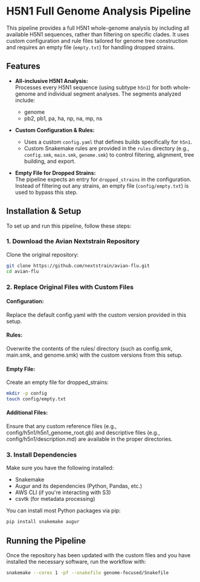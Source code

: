 # H5N1 Full Genome Analysis Pipeline

This pipeline provides a full H5N1 whole-genome analysis by including all available H5N1 sequences, rather than filtering on specific clades. It uses custom configuration and rule files tailored for genome tree construction and requires an empty file (`empty.txt`) for handling dropped strains.

## Features

- **All-inclusive H5N1 Analysis:**  
  Processes every H5N1 sequence (using subtype `h5n1`) for both whole-genome and individual segment analyses. The segments analyzed include:
  - genome
  - pb2, pb1, pa, ha, np, na, mp, ns

- **Custom Configuration & Rules:**  
  - Uses a custom `config.yaml` that defines builds specifically for `h5n1`.
  - Custom Snakemake rules are provided in the `rules` directory (e.g., `config.smk`, `main.smk`, `genome.smk`) to control filtering, alignment, tree building, and export.

- **Empty File for Dropped Strains:**  
  The pipeline expects an entry for `dropped_strains` in the configuration. Instead of filtering out any strains, an empty file (`config/empty.txt`) is used to bypass this step.

## Installation & Setup

To set up and run this pipeline, follow these steps:

### 1. Download the Avian Nextstrain Repository

Clone the original repository:

```bash
git clone https://github.com/nextstrain/avian-flu.git
cd avian-flu
```
### 2. Replace Original Files with Custom Files

#### Configuration:
Replace the default config.yaml with the custom version provided in this setup.

#### Rules:
Overwrite the contents of the rules/ directory (such as config.smk, main.smk, and genome.smk) with the custom versions from this setup.

#### Empty File:
Create an empty file for dropped_strains:

```bash
mkdir -p config
touch config/empty.txt
```

#### Additional Files:
Ensure that any custom reference files (e.g., config/h5n1/h5n1_genome_root.gb) and descriptive files (e.g., config/h5n1/description.md) are available in the proper directories.

### 3. Install Dependencies
Make sure you have the following installed:

  - Snakemake
  - Augur and its dependencies (Python, Pandas, etc.)
  - AWS CLI (if you're interacting with S3)
  - csvtk (for metadata processing)

You can install most Python packages via pip:

```bash
pip install snakemake augur
```

## Running the Pipeline
Once the repository has been updated with the custom files and you have installed the necessary software, run the workflow with:

```bash
snakemake --cores 1 -pf --snakefile genome-focused/Snakefile
```

